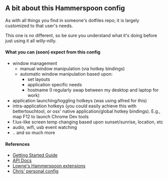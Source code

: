 ## A bit about this Hammerspoon config

As with all things you find in someone's dotfiles repo; it is largely customized
to that user's needs.

This one is no different, so be sure you understand what it's doing before just
using it all willy-nilly.

#### What you can (soon) expect from this config

- window management
  - manual window manipulation (via hotkey bindings)
  - automatic window manipulation based upon:
    - set layouts
    - application specific needs
    - hostname (I regularly swap between my desktop and laptop for work)
- application launching/toggling hotkeys (was using alfred for this)
- intra-application hotkeys (you could easily achieve this with bettertouchtool,
    or osx' native application/global hotkey bindings). E.g., map F12 to launch
    Chrome Dev tools
- f.lux-like screen temp changing based upon sunset/sunrise, location, etc
- audio, wifi, usb event watching
- .. and so much more

#### References

- [Getting Started Guide](http://www.hammerspoon.org/go/)
- [API Docs](http://www.hammerspoon.org/docs/)
- [Lowne's Hammerspoon extensions](https://github.com/lowne/hammerspoon-extensions/blob/master/example.lua)
- [Chris' personal config](https://github.com/cmsj/hammerspoon-config/blob/master/init.lua)
